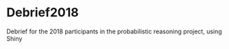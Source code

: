 # Debrief2018
Debrief for the 2018 participants in the probabilistic reasoning project, using Shiny
